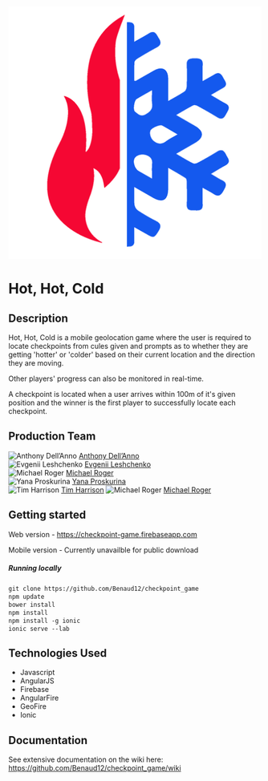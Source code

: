![Hot, Hot, Cold logo](www/img/hothotcold.png)


Hot, Hot, Cold
=======================


## Description

Hot, Hot, Cold is a mobile geolocation game where the user is required to locate checkpoints from cules given and prompts as to whether they are getting 'hotter' or 'colder' based on their current location and the direction they are moving.

Other players' progress can also be monitored in real-time.

A checkpoint is located when a user arrives within 100m of it's given position and the winner is the first player to successfully locate each checkpoint.


## Production Team

<img alt="Anthony Dell’Anno" src="https://avatars2.githubusercontent.com/u/9336292?v=3&s=50"> [Anthony Dell’Anno](https://github.com/adellanno)
<br><img alt="Evgenii Leshchenko" src="https://avatars1.githubusercontent.com/u/13106572?v=3&s=50"> [Evgenii Leshchenko](https://github.com/TJQKAs)
<br><img alt="Michael Roger" src="https://avatars1.githubusercontent.com/u/12005992?v=3&s=50"> [Michael Roger](https://github.com/Benaud12)
<br><img alt="Yana Proskurina" src="https://avatars2.githubusercontent.com/u/12256750?v=3&s=50"> [Yana Proskurina](https://github.com/Proskurina)
<br><img alt="Tim Harrison" src="https://avatars3.githubusercontent.com/u/12405008?v=3&s=50"> [Tim Harrison](https://github.com/trwh)
![Michael Roger](https://avatars1.githubusercontent.com/u/12005992?v=3&s=50) [Michael Roger](https://github.com/Benaud12)

## Getting started

Web version - https://checkpoint-game.firebaseapp.com

Mobile version - Currently unavailble for public download


##### Running locally

```
git clone https://github.com/Benaud12/checkpoint_game
npm update
bower install
npm install
npm install -g ionic
ionic serve --lab
```


## Technologies Used

- Javascript
- AngularJS
- Firebase
- AngularFire
- GeoFire
- Ionic


## Documentation

See extensive documentation on the wiki here: https://github.com/Benaud12/checkpoint_game/wiki

